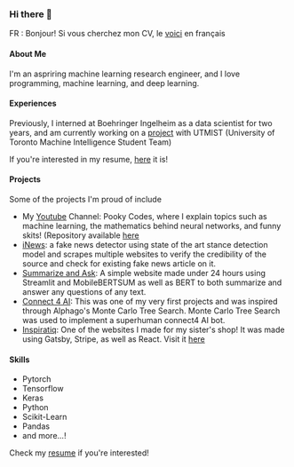 ### Hi there 👋
FR : Bonjour! Si vous cherchez mon CV, le [voici](https://github.com/pooky1955/pooky1955/blob/main/James%20Liang%20CV%20FR.pdf) en français 
#### About Me
I'm an aspriring machine learning research engineer, and I love programming, machine learning, and deep learning.
#### Experiences
Previously, I interned at Boehringer Ingelheim as a data scientist for two years, and am currently working on a [project](https://utmist.gitlab.io/projects/audioresolution/) with UTMIST (University of Toronto Machine Intelligence Student Team)

If you're interested in my resume, [here](https://github.com/pooky1955/pooky1955/blob/main/James%20Liang%20CV.pdf) it is!

#### Projects
Some of the projects I'm proud of include
- My [Youtube](https://www.youtube.com/channel/UCYBfGYBuGvgM-gVU5bcfq2A) Channel: Pooky Codes, where I explain topics such as machine learning, the mathematics behind neural networks, and funny skits! (Repository available [here](https://github.com/pooky1955/pooky-coders-yt)
- [iNews](https://github.com/pooky1955/iNews): a fake news detector using state of the art stance detection model and scrapes multiple websites to verify the credibility of the source and check for existing fake news article on it.
- [Summarize and Ask](https://github.com/pooky1955/summarize-and-ask): A simple website made under 24 hours using Streamlit and MobileBERTSUM as well as BERT to both summarize and answer any questions of any text.
- [Connect 4 AI](https://github.com/pooky1955/connect4AI): This was one of my very first projects and was inspired through Alphago's Monte Carlo Tree Search. Monte Carlo Tree Search was used to implement a superhuman connect4 AI bot.
- [Inspiratiq](https://github.com/pooky1955/inspiratiq-shop): One of the websites I made for my sister's shop! It was made using Gatsby, Stripe, as well as React. Visit it [here](https://inspiratiq.com)


#### Skills
- Pytorch
- Tensorflow
- Keras
- Python
- Scikit-Learn
- Pandas
- and more...!

Check my [resume](https://github.com/pooky1955/pooky1955/blob/main/James%20Liang%20CV.pdf) if you're interested!

<!--
**pooky1955/pooky1955** is a ✨ _special_ ✨ repository because its `README.md` (this file) appears on your GitHub profile.

Here are some ideas to get you started:

- 🔭 I’m currently working on ...
- 🌱 I’m currently learning ...
- 👯 I’m looking to collaborate on ...
- 🤔 I’m looking for help with ...
- 💬 Ask me about ...
- 📫 How to reach me: ...
- 😄 Pronouns: ...
- ⚡ Fun fact: ...
-->
